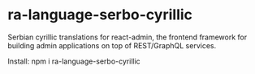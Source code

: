 # ra-language-serbo-cyrillic
Serbian  cyrillic translations for react-admin, the frontend framework for building admin applications on top of REST/GraphQL services.

Install: npm i ra-language-serbo-cyrillic
